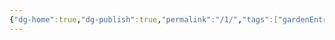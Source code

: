 ```yaml
---
{"dg-home":true,"dg-publish":true,"permalink":"/1/","tags":["gardenEntry"],"dgPassFrontmatter":true}
---
```


